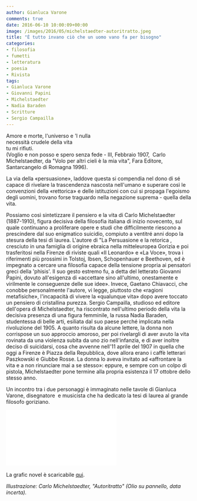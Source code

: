 ```yaml
---
author: Gianluca Varone
comments: true
date: 2016-06-10 10:00:09+00:00
image: /images/2016/05/michelstaedter-autoritratto.jpeg
title: "È tutto invano ciò che un uomo vano fa per bisogno"
categories:
- filosofia
- fumetti
- letteratura
- poesia
- Rivista
tags:
- Gianluca Varone
- Giovanni Papini
- Michelstaedter
- Nadia Baraden
- Scritture
- Sergio Campailla
---
```


Amore e morte, l'universo e 'l nulla  
necessità crudele della vita  
tu mi rifiuti.   
(Voglio e non posso e spero senza fede - III, Febbraio 1907,  Carlo Michelstaedter, da "Volo per altri cieli è la mia vita", Fara Editore, Santarcangelo di Romagna 1996). 

La via della «persuasione», laddove questa si compendia nel dono di sé capace di rivelare la trascendenza nascosta nell'umano e superare così le convenzioni della «rettorica» e delle istituzioni con cui si propaga l'egoismo degli uomini, trovano forse traguardo nella negazione suprema - quella della vita. 

Possiamo così sintetizzare il pensiero e la vita di Carlo Michelstaedter (1887-1910), figura decisiva della filosofia italiana di inizio novecento, sul quale continuano a proliferare opere e studi che difficilmente riescono a prescindere dal suo enigmatico suicidio, compiuto a ventitré anni dopo la stesura della tesi di laurea. L'autore di "La Persuasione e la retorica , cresciuto in una famiglia di origine ebraica nella mitteleuropea Gorizia e poi trasferitosi nella Firenze di riviste quali «Il Leonardo» e «La Voce», trova i riferimenti più prossimi in Tolstoj, Ibsen, Schopenhauer e Beethoven, ed è impegnato a cercare una filosofia capace della tensione propria ai pensatori greci della 'phisis'. Il suo gesto estremo fu, a detta del letterato Giovanni Papini, dovuto all'esigenza di «accettare sino all'ultimo, onestamente e virilmente le conseguenze delle sue idee». 
Invece, Gaetano Chiavacci, che conobbe personalmente l'autore, vi legge, piuttosto che «ragioni metafisiche», l'incapacità di vivere la «qualunque vita» dopo avere toccato un pensiero di cristallina purezza. Sergio Campailla, studioso ed editore dell'opera di Michelstaedter, ha riscontrato nell'ultimo periodo della vita la decisiva presenza di una figura femminile, la russa Nadia Baraden, studentessa di belle arti, esiliata dal suo paese perché implicata nella rivoluzione del 1905. A quanto risulta da alcune lettere, la donna non corrispose un suo approccio amoroso, per poi rivelargli di aver avuto la vita rovinata da una violenza subita da uno zio nell'infanzia, e di aver inoltre deciso di suicidarsi, cosa che avvenne nell'11 aprile del 1907 in quella che oggi a Firenze è Piazza della Repubblica, dove allora erano i caffè letterari Paszkowski e Giubbe Rosse. La donna lo aveva invitato ad «affrontare la vita e a non rinunciare mai a se stesso»: eppure, e sempre con un colpo di pistola, Michelstaedter pone termine alla propria esistenza il 17 ottobre dello stesso anno. 

Un incontro tra i due personaggi è immaginato nelle tavole di Gianluca Varone, disegnatore  e musicista che ha dedicato la tesi di laurea al grande filosofo goriziano.

![Varone Michelstaedter](/images/2016/05/Varone_Michelstaedter.pdf)

La grafic novel è scaricabile [qui](/images/2016/05/Varone_Michelstaedter.pdf).

_Illustrazione: Carlo Michelstaedter, "Autoritratto" (Olio su pannello, data incerta)._
